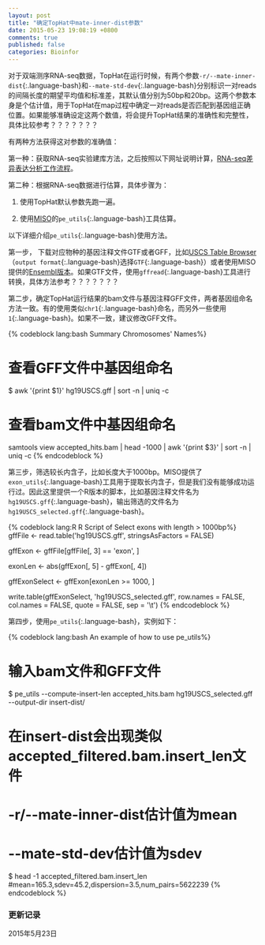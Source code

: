 ```yaml
---
layout: post
title: "确定TopHat中mate-inner-dist参数"
date: 2015-05-23 19:08:19 +0800
comments: true
published: false
categories: Bioinfor
---
```


对于双端测序RNA-seq数据，TopHat在运行时候，有两个参数`-r/--mate-inner-dist`{:.language-bash}和`--mate-std-dev`{:.language-bash}分别标识一对reads的间隔长度的期望平均值和标准差，其默认值分别为50bp和20bp。这两个参数本身是个估计值，用于TopHat在map过程中确定一对reads是否匹配到基因组正确位置。如果能够准确设定这两个数值，将会提升TopHat结果的准确性和完整性，具体比较参考？？？？？？？

有两种方法获得这对参数的准确值：

第一种：获取RNA-seq实验建库方法，之后按照以下网址说明计算，[RNA-seq差异表达分析工作流程](http://blog.qiuworld.com:8080/archives/3007)。

<!--more-->

第二种：根据RNA-seq数据进行估算，具体步骤为：


1. 使用TopHat默认参数先跑一遍。

2. 使用[MISO](http://miso.readthedocs.org/en/fastmiso/#computing-the-insert-length-distribution-and-its-statistics)的`pe_utils`{:.language-bash}工具估算。


以下详细介绍`pe_utils`{:.language-bash}使用方法。


第一步， 下载对应物种的基因注释文件GTF或者GFF，比如[USCS Table Browser](http://genome.ucsc.edu/cgi-bin/hgTables?command=start)（`output format`{:.language-bash}选择`GTF`{:.language-bash}）或者使用MISO提供的[Ensembl版本](http://miso.readthedocs.org/en/fastmiso/#human-mouse-gene-models-for-isoform-centric-analyses)。如果GTF文件，使用`gffread`{:.language-bash}工具进行转换，具体方法参考？？？？？？？

第二步，确定TopHat运行结果的bam文件与基因注释GFF文件，两者基因组命名方法一致。有的使用类似`chr1`{:.language-bash}命名，而另外一些使用`1`{:.language-bash}。如果不一致，建议修改GFF文件。

{% codeblock lang:bash Summary Chromosomes' Names%}
# 查看GFF文件中基因组命名
$ awk '{print $1}' hg19USCS.gff | sort -n | uniq -c

# 查看bam文件中基因组命名
samtools view accepted_hits.bam | head -1000 | awk '{print $3}' | sort -n | uniq -c
{% endcodeblock %}

第三步，筛选较长内含子，比如长度大于1000bp。MISO提供了`exon_utils`{:.language-bash}工具用于提取长内含子，但是我们没有能够成功运行过。因此这里提供一个R版本的脚本，比如基因注释文件名为`hg19USCS.gff`{:.language-bash}，输出筛选的文件名为`hg19USCS_selected.gff`{:.language-bash}。

{% codeblock lang:R R Script of Select exons with length > 1000bp%}
gffFile <- read.table('hg19USCS.gff', stringsAsFactors = FALSE)

gffExon <- gffFile[gffFile[, 3] == 'exon', ]

exonLen <- abs(gffExon[, 5] - gffExon[, 4])

gffExonSelect <- gffExon[exonLen >= 1000, ]

write.table(gffExonSelect, 'hg19USCS_selected.gff', 
            row.names = FALSE, col.names = FALSE,
            quote = FALSE, sep = '\t')
{% endcodeblock %}


第四步，使用`pe_utils`{:.language-bash}，实例如下：

{% codeblock lang:bash An example of how to use pe_utils%}
# 输入bam文件和GFF文件
$ pe_utils --compute-insert-len accepted_hits.bam hg19USCS_selected.gff --output-dir insert-dist/

# 在insert-dist会出现类似accepted_filtered.bam.insert_len文件
# -r/--mate-inner-dist估计值为mean
# --mate-std-dev估计值为sdev
$ head -1 accepted_filtered.bam.insert_len
#mean=165.3,sdev=45.2,dispersion=3.5,num_pairs=5622239
{% endcodeblock %}


### 更新记录 ###

2015年5月23日
